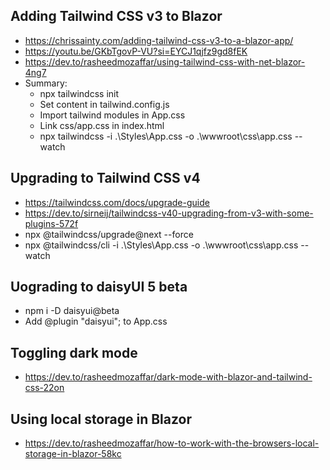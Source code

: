 ﻿## Adding Tailwind CSS v3 to Blazor

- https://chrissainty.com/adding-tailwind-css-v3-to-a-blazor-app/
- https://youtu.be/GKbTgovP-VU?si=EYCJ1qjfz9gd8fEK
- https://dev.to/rasheedmozaffar/using-tailwind-css-with-net-blazor-4ng7
- Summary:
	- npx tailwindcss init
	- Set content in tailwind.config.js
	- Import tailwind modules in App.css
	- Link css/app.css in index.html
	- npx tailwindcss -i .\Styles\App.css -o .\wwwroot\css\app.css --watch

## Upgrading to Tailwind CSS v4

- https://tailwindcss.com/docs/upgrade-guide
- https://dev.to/sirneij/tailwindcss-v40-upgrading-from-v3-with-some-plugins-572f
- npx @tailwindcss/upgrade@next --force
- npx @tailwindcss/cli -i .\Styles\App.css -o .\wwwroot\css\app.css --watch

## Uograding to daisyUI 5 beta

- npm i -D daisyui@beta
- Add @plugin "daisyui"; to App.css

## Toggling dark mode

- https://dev.to/rasheedmozaffar/dark-mode-with-blazor-and-tailwind-css-22on

## Using local storage in Blazor

- https://dev.to/rasheedmozaffar/how-to-work-with-the-browsers-local-storage-in-blazor-58kc
